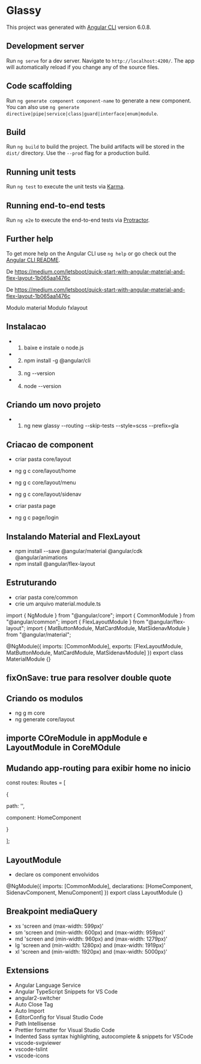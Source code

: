 # Glassy

This project was generated with [Angular CLI](https://github.com/angular/angular-cli) version 6.0.8.

## Development server

Run `ng serve` for a dev server. Navigate to `http://localhost:4200/`. The app will automatically reload if you change any of the source files.

## Code scaffolding

Run `ng generate component component-name` to generate a new component. You can also use `ng generate directive|pipe|service|class|guard|interface|enum|module`.

## Build

Run `ng build` to build the project. The build artifacts will be stored in the `dist/` directory. Use the `--prod` flag for a production build.

## Running unit tests

Run `ng test` to execute the unit tests via [Karma](https://karma-runner.github.io).

## Running end-to-end tests

Run `ng e2e` to execute the end-to-end tests via [Protractor](http://www.protractortest.org/).

## Further help

To get more help on the Angular CLI use `ng help` or go check out the [Angular CLI README](https://github.com/angular/angular-cli/blob/master/README.md).

De <https://medium.com/letsboot/quick-start-with-angular-material-and-flex-layout-1b065aa1476c>

De <https://medium.com/letsboot/quick-start-with-angular-material-and-flex-layout-1b065aa1476c>

Modulo material
Modulo fxlayout

## Instalacao

- 1. baixe e instale o node.js
- 2. npm install -g @angular/cli
- 3. ng --version
- 4. node --version

## Criando um novo projeto

- 1. ng new glassy --routing --skip-tests --style=scss --prefix=gla

## Criacao de component

- criar pasta core/layout

- ng g c core/layout/home
- ng g c core/layout/menu
- ng g c core/layout/sidenav

- criar pasta page
- ng g c page/login

## Instalando Material and FlexLayout

- npm install --save @angular/material @angular/cdk @angular/animations
- npm install @angular/flex-layout

## Estruturando

- criar pasta core/common
- crie um arquivo material.module.ts

import { NgModule } from "@angular/core";
import { CommonModule } from "@angular/common";
import { FlexLayoutModule } from "@angular/flex-layout";
import {
MatButtonModule,
MatCardModule,
MatSidenavModule
} from "@angular/material";

@NgModule({
imports: [CommonModule],
exports: [FlexLayoutModule, MatButtonModule, MatCardModule, MatSidenavModule]
})
export class MaterialModule {}

## fixOnSave: true para resolver double quote

## Criando os modulos

- ng g m core
- ng generate core/layout

## importe COreModule in appModule e LayoutModule in CoreMOdule

## Mudando app-routing para exibir home no inicio

const routes: Routes = [

{

path: '',

component: HomeComponent

}

];

## LayoutModule

- declare os component envolvidos

@NgModule({
imports: [CommonModule],
declarations: [HomeComponent, SidenavComponent, MenuComponent]
})
export class LayoutModule {}

## Breakpoint mediaQuery

- xs 'screen and (max-width: 599px)'
- sm 'screen and (min-width: 600px) and (max-width: 959px)'
- md 'screen and (min-width: 960px) and (max-width: 1279px)'
- lg 'screen and (min-width: 1280px) and (max-width: 1919px)'
- xl 'screen and (min-width: 1920px) and (max-width: 5000px)'

## Extensions

- Angular Language Service
- Angular TypeScript Snippets for VS Code
- angular2-switcher
- Auto Close Tag
- Auto Import
- EditorConfig for Visual Studio Code
- Path Intellisense
- Prettier formatter for Visual Studio Code
- Indented Sass syntax highlighting, autocomplete & snippets for VSCode
- vscode-svgviewer
- vscode-tslint
- vscode-icons
